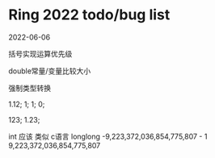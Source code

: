 # Ring 2022 todo/bug list

2022-06-06

括号实现运算优先级

double常量/变量比较大小

强制类型转换

<int>1.12;
<double>1;
<bool>1;
<bool>0;

<string>123;
<string>1.23;




int 应该 类似  c语言 longlong 
-9,223,372,036,854,775,807 - 1
9,223,372,036,854,775,807